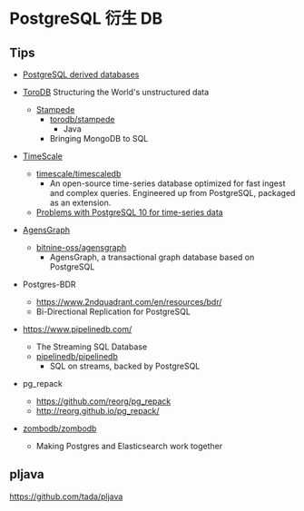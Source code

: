 # PostgreSQL 衍生 DB

## Tips
* [PostgreSQL derived databases](https://wiki.postgresql.org/wiki/PostgreSQL_derived_databases)
* [ToroDB](https://www.torodb.com/) Structuring the World's unstructured data
  * [Stampede](https://www.torodb.com/stampede/)
    * [torodb/stampede](https://github.com/torodb/stampede)
      * Java
    * Bringing MongoDB to SQL
* [TimeScale](http://www.timescale.com/)
  * [timescale/timescaledb](https://github.com/timescale/timescaledb)
    * An open-source time-series database optimized for fast ingest and complex queries. Engineered up from PostgreSQL, packaged as an extension.
  * [Problems with PostgreSQL 10 for time-series data](https://blog.timescale.com/time-series-data-postgresql-10-vs-timescaledb-816ee808bac5)
* [AgensGraph](http://www.agensgraph.com)
  * [bitnine-oss/agensgraph](https://github.com/bitnine-oss/agensgraph)
    * AgensGraph, a transactional graph database based on PostgreSQL
* Postgres-BDR
  * https://www.2ndquadrant.com/en/resources/bdr/
  * Bi-Directional Replication for PostgreSQL

* https://www.pipelinedb.com/
  * The Streaming SQL Database
  * [pipelinedb/pipelinedb](https://github.com/pipelinedb/pipelinedb)
    * SQL on streams, backed by PostgreSQL 
* pg_repack
  * https://github.com/reorg/pg_repack
  * http://reorg.github.io/pg_repack/
* [zombodb/zombodb](https://github.com/zombodb/zombodb)
  * Making Postgres and Elasticsearch work together



## pljava
https://github.com/tada/pljava
